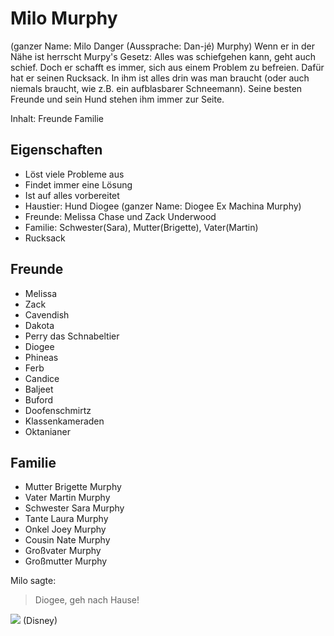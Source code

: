 # Milo Murphy
(ganzer Name: Milo Danger (Aussprache: Dan-jé) Murphy)
Wenn er in der Nähe ist herrscht Murpy's Gesetz: Alles was schiefgehen kann, geht auch schief. Doch er schafft es immer, sich aus einem Problem zu befreien. Dafür hat er seinen Rucksack. In ihm ist alles drin was man braucht (oder auch niemals braucht, wie z.B. ein aufblasbarer Schneemann). Seine besten Freunde und sein Hund stehen ihm immer zur Seite.

Inhalt:
Freunde
Familie

## Eigenschaften
* Löst viele Probleme aus
* Findet immer eine Lösung
* Ist auf alles vorbereitet
* Haustier: Hund Diogee (ganzer Name: Diogee Ex Machina Murphy)
* Freunde: Melissa Chase und Zack Underwood
* Familie: Schwester(Sara), Mutter(Brigette), Vater(Martin)
* Rucksack



## Freunde
* Melissa
* Zack
* Cavendish
* Dakota
* Perry das Schnabeltier
* Diogee
* Phineas
* Ferb
* Candice
* Baljeet
* Buford
* Doofenschmirtz
* Klassenkameraden
* Oktanianer

## Familie
* Mutter Brigette Murphy
* Vater Martin Murphy
* Schwester Sara Murphy
* Tante Laura Murphy
* Onkel Joey Murphy
* Cousin Nate Murphy
* Großvater Murphy
* Großmutter Murphy



Milo sagte:
> Diogee, geh nach Hause!


<img src="https://upload.wikimedia.org/wikipedia/en/4/40/Milo_Murphy_Logo.jpg"/>
(Disney)
